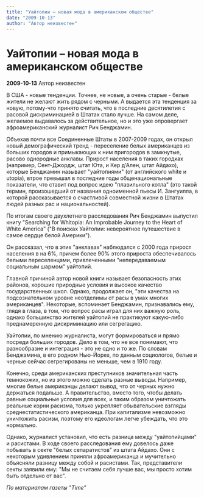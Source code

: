 ```yaml
---
title: "Уайтопии – новая мода в американском обществе"
date: "2009-10-13"
author: "Автор неизвестен"
---
```


# Уайтопии – новая мода в американском обществе

**2009-10-13** Автор неизвестен

В США - новые тенденции. Точнее, не новые, а очень старые - белые жители не желают жить рядом с черными. А выдается эта тенденция за новую, потому-что принято считать, что в последние десятилетия с расовой дискриминацией в Штатах стало лучше. На самом деле, желаемое выдавалось за действительное, но и это уже опровергает афроамериканский журналист Рич Бенджамин.

Объехав почти все Соединенные Штаты в 2007-2009 годах, он открыл новый демографический тренд - переселение белых американцев из больших городов и примыкающих к ним пригородов в замкнутые, расово однородные анклавы. Прирост населения в таких городках (например, Сент-Джордж, штат Юта, и Кер д'Ален, штат Айдахо), которые Бенджамин называет "уайтопиями" (от английского white и utopia), втрое превышал в последние годы общенациональные показатели, что ставит под вопрос идею "плавильного котла" (это такой термин, произошедший от названия одноименной пьесы И. Зангуилла, в которой рассказывается о счастливой совместной жизни в Штатах людей разных рас и национальностей).

По итогам своего двухлетнего расследования Рич Бенджамин выпустил книгу "Searching for Whitopia: An Improbable Journey to the Heart of White America" ("В поисках Уайтопии: невероятное путешествие в самое сердце белой Америки").

Он рассказал, что в этих "анклавах" наблюдался с 2000 года прирост населения в на 6%, причем более 90% этого прироста обеспечивалось белыми переселенцами, привлеченными "непередаваемым социальным шармом" уайтопий.

Главной причиной автор новой книги называет безопасность этих районов, хорошие природные условия и высокое качество государственных школ. Однако, продолжает он, "эти качества на подсознательном уровне неотделимы от расы в умах многих американцев". Некоторые, вспоминает Бенджамин, признавались ему, глядя в глаза, в том, что вопрос расы играл для них важную роль, однако большинство жителей уайтопий не практикуют какую-либо преднамеренную дискриминацию или сегрегацию.

Уайтопии, по мнению журналиста, могут формироваться и прямо посреди больших городов. Дело в том, что не все понимают, что разнообразие и интеграция - это не одно и то же. По словам Бенджамина, в его родном Нью-Йорке, по данным социологов, белые и черные сейчас сегрегированы не меньше, чем в 1910 году.

Конечно, среди американских преступников значительная часть темнокожих, но из этого можно сделать разные выводы. Например, многие белые американцы делают вывод, что от черных нужно держаться подальше. А правительство, вместо того, чтобы делать равные социальные условия для всех, и таким образом уничтожать реальные корни расизма, только укрепляет обывательские взгляды среднестатистического американца. При капитализме невозможно уничтожить расизм, поэтому его идеологам легче убеждать, что это нормально.

Однако, журналист установил, что есть разница между "уайтопийцами" и расистами. В ходе своего расследования ему довелось даже побывать в секте "белых сепаратистов" из штата Айдахо. Они с некоторым удивлением приняли афроамериканца и мучительно объясняли разницу между собой и расистами. Так, представители секты заявили ему: "Мы не считаем себя лучше вас, мы просто хотим быть отдельно от вас".

*По материалам газеты "Time"*